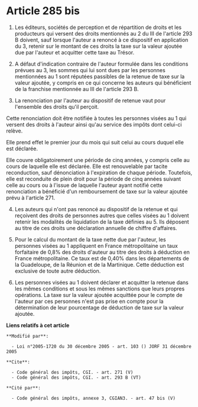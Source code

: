 # Article 285 bis

1. Les éditeurs, sociétés de perception et de répartition de droits et les producteurs qui versent des droits mentionnés au 2
du III de l'article 293 B doivent, sauf lorsque l'auteur a renoncé à ce dispositif en application du 3, retenir sur le
montant de ces droits la taxe sur la valeur ajoutée due par l'auteur et acquitter cette taxe au Trésor. 

2. A défaut d'indication contraire de l'auteur formulée dans les conditions prévues au 3, les sommes qui lui sont dues par
les personnes mentionnées au 1 sont réputées passibles de la retenue de taxe sur la valeur ajoutée, y compris en ce qui
concerne les auteurs qui bénéficient de la franchise mentionnée au III de l'article 293 B. 

3. La renonciation par l'auteur au dispositif de retenue vaut pour l'ensemble des droits qu'il perçoit. 

Cette renonciation doit être notifiée à toutes les personnes visées au 1 qui versent des droits à l'auteur ainsi qu'au
service des impôts dont celui-ci relève. 

Elle prend effet le premier jour du mois qui suit celui au cours duquel elle est déclarée. 

Elle couvre obligatoirement une période de cinq années, y compris celle au cours de laquelle elle est déclarée. Elle est
renouvelable par tacite reconduction, sauf dénonciation à l'expiration de chaque période. Toutefois, elle est reconduite de
plein droit pour la période de cinq années suivant celle au cours ou à l'issue de laquelle l'auteur ayant notifié cette
renonciation a bénéficié d'un remboursement de taxe sur la valeur ajoutée prévu à l'article 271.

4. Les auteurs qui n'ont pas renoncé au dispositif de la retenue et qui reçoivent des droits de personnes autres que celles
visées au 1 doivent retenir les modalités de liquidation de la taxe définies au 5. Ils déposent au titre de ces droits une
déclaration annuelle de chiffre d'affaires. 

5. Pour le calcul du montant de la taxe nette due par l'auteur, les personnes visées au 1 appliquent en France métropolitaine
un taux forfaitaire de 0,8% des droits d'auteur au titre des droits à déduction en France métropolitaine. Ce taux est de
0,40% dans les départements de la Guadeloupe, de la Réunion et de la Martinique. Cette déduction est exclusive de toute autre
déduction. 

6. Les personnes visées au 1 doivent déclarer et acquitter la retenue dans les mêmes conditions et sous les mêmes sanctions
que leurs propres opérations. La taxe sur la valeur ajoutée acquittée pour le compte de l'auteur par ces personnes n'est pas
prise en compte pour la détermination de leur pourcentage de déduction de taxe sur la valeur ajoutée.

**Liens relatifs à cet article**

	**Modifié par**:

	  - Loi n°2005-1720 du 30 décembre 2005 - art. 103 () JORF 31 décembre 2005

	**Cite**:

	  - Code général des impôts, CGI. - art. 271 (V)
	  - Code général des impôts, CGI. - art. 293 B (VT)

	**Cité par**:

	  - Code général des impôts, annexe 3, CGIAN3. - art. 47 bis (V)
